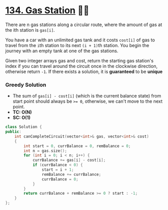 # [134. Gas Station](https://leetcode.com/problems/gas-station/) 🌟🌟

There are n gas stations along a circular route, where the amount of gas at the ith station is `gas[i]`.

You have a car with an unlimited gas tank and it costs `cost[i]` of gas to travel from the `i`th station to its next `(i + 1)`th station. You begin the journey with an empty tank at one of the gas stations.

Given two integer arrays gas and cost, return the starting gas station's index if you can travel around the circuit once in the clockwise direction, otherwise return `-1`. If there exists a solution, it is **guaranteed** to be **unique**

### Greedy Solution

-   The sum of `gas[i] - cost[i]` (which is the current balance state) from start point should always be `>= 0`, otherwise, we can't move to the next point.
-   **TC: O(N)**
-   **SC: O(1)**

```cpp
class Solution {
public:
    int canCompleteCircuit(vector<int>& gas, vector<int>& cost)
    {
        int start = 0, currBalance = 0, remBalance = 0;
        int n = gas.size();
        for (int i = 0; i < n; i++) {
            currBalance += gas[i] - cost[i];
            if (currBalance < 0) {
                start = i + 1;
                remBalance += currBalance;
                currBalance = 0;
            }
        }
        return currBalance + remBalance >= 0 ? start : -1;
    }
};
```
